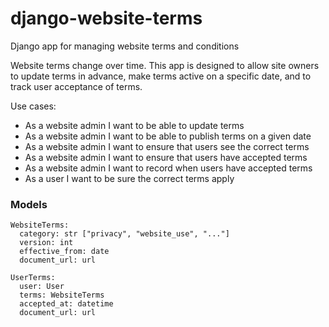 # django-website-terms

Django app for managing website terms and conditions

Website terms change over time. This app is designed to allow site owners to update terms in advance, make terms active on a specific date, and to track user acceptance of terms.

Use cases:

* As a website admin I want to be able to update terms
* As a website admin I want to be able to publish terms on a given date
* As a website admin I want to ensure that users see the correct terms
* As a website admin I want to ensure that users have accepted terms
* As a website admin I want to record when users have accepted terms
* As a user I want to be sure the correct terms apply

### Models 

```
WebsiteTerms:
  category: str ["privacy", "website_use", "..."]
  version: int
  effective_from: date
  document_url: url

UserTerms:
  user: User
  terms: WebsiteTerms
  accepted_at: datetime
  document_url: url
```

